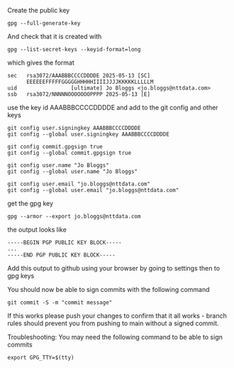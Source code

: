 Create the public key

```
gpg --full-generate-key
```

And check that it is created with

```
gpg --list-secret-keys --keyid-format=long
```

which gives the format

```
sec   rsa3072/AAABBBCCCCDDDDE 2025-05-13 [SC]
      EEEEEEFFFFFGGGGGHHHHHIIIIJJJJKKKKKLLLLLM
uid                 [ultimate] Jo Bloggs <jo.bloggs@nttdata.com>
ssb   rsa3072/NNNNNOOOOOOOPPPP 2025-05-13 [E]
```

use the key id AAABBBCCCCDDDDE and add to the git config and other keys
```
git config user.signingkey AAABBBCCCCDDDDE
git config --global user.signingkey AAABBBCCCCDDDDE

git config commit.gpgsign true
git config --global commit.gpgsign true

git config user.name "Jo Bloggs"
git config --global user.name "Jo Bloggs"

git config user.email "jo.bloggs@nttdata.com"
git config --global user.email "jo.bloggs@nttdata.com"
```

get the gpg key
```
gpg --armor --export jo.bloggs@nttdata.com
```

the output looks like

```
-----BEGIN PGP PUBLIC KEY BLOCK-----
...
-----END PGP PUBLIC KEY BLOCK-----
```

Add this output to github using your browser by going to settings then to gpg keys

You should now be able to sign commits with the following command
```
git commit -S -m "commit message"
```

If this works please push your changes to confirm that it all works - branch rules should prevent you from pushing to main without a signed commit.

Troubleshooting:
You may need the following command to be able to sign commits
```
export GPG_TTY=$(tty)
```
